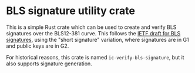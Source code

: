 BLS signature utility crate 
=============================

This is a simple Rust crate which can be used to create and verify BLS signatures
over the BLS12-381 curve. This follows the
[IETF draft for BLS signatures](https://datatracker.ietf.org/doc/draft-irtf-cfrg-bls-signature/),
using the "short signature" variation, where signatures are in G1 and
public keys are in G2.

For historical reasons, this crate is named `ic-verify-bls-signature`,
but it also supports signature generation.
